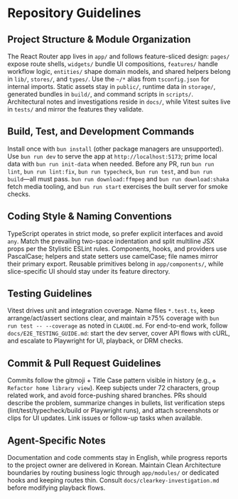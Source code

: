 # Repository Guidelines

## Project Structure & Module Organization
The React Router app lives in `app/` and follows feature-sliced design: `pages/` expose route shells, `widgets/` bundle UI compositions, `features/` handle workflow logic, `entities/` shape domain models, and shared helpers belong in `lib/`, `stores/`, and `types/`. Use the `~/*` alias from `tsconfig.json` for internal imports. Static assets stay in `public/`, runtime data in `storage/`, generated bundles in `build/`, and command scripts in `scripts/`. Architectural notes and investigations reside in `docs/`, while Vitest suites live in `tests/` and mirror the features they validate.

## Build, Test, and Development Commands
Install once with `bun install` (other package managers are unsupported). Use `bun run dev` to serve the app at `http://localhost:5173`; prime local data with `bun run init-data` when needed. Before any PR, run `bun run lint`, `bun run lint:fix`, `bun run typecheck`, `bun run test`, and `bun run build`—all must pass. `bun run download:ffmpeg` and `bun run download:shaka` fetch media tooling, and `bun run start` exercises the built server for smoke checks.

## Coding Style & Naming Conventions
TypeScript operates in strict mode, so prefer explicit interfaces and avoid `any`. Match the prevailing two-space indentation and split multiline JSX props per the Stylistic ESLint rules. Components, hooks, and providers use PascalCase; helpers and state setters use camelCase; file names mirror their primary export. Reusable primitives belong in `app/components/`, while slice-specific UI should stay under its feature directory.

## Testing Guidelines
Vitest drives unit and integration coverage. Name files `*.test.ts`, keep arrange/act/assert sections clear, and maintain ≥75% coverage with `bun run test -- --coverage` as noted in `CLAUDE.md`. For end-to-end work, follow `docs/E2E_TESTING_GUIDE.md`: start the dev server, cover API flows with cURL, and escalate to Playwright for UI, playback, or DRM checks.

## Commit & Pull Request Guidelines
Commits follow the gitmoji + Title Case pattern visible in history (e.g., `♻️ Refactor home library view`). Keep subjects under 72 characters, group related work, and avoid force-pushing shared branches. PRs should describe the problem, summarize changes in bullets, list verification steps (lint/test/typecheck/build or Playwright runs), and attach screenshots or clips for UI updates. Link issues or follow-up tasks when available.

## Agent-Specific Notes
Documentation and code comments stay in English, while progress reports to the project owner are delivered in Korean. Maintain Clean Architecture boundaries by routing business logic through `app/modules/` or dedicated hooks and keeping routes thin. Consult `docs/clearkey-investigation.md` before modifying playback flows.
